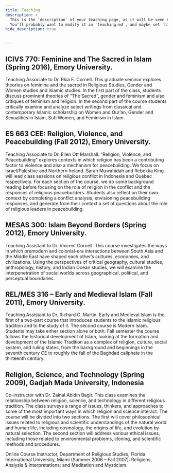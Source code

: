 ```yaml
---
title: Teaching
description: >
  This is the `description` of your teaching page, as it will be seen by search engines.
  You'll probably want to modify it in `teaching.md`, and maybe set `hide_description` to `true` in the front matter.
hide_description: true


---
```

## ICIVS 770: Feminine and The Sacred in Islam (Spring 2016), Emory University.

Teaching Associate to Dr. Rkia E. Cornell. This graduate seminar explores theories on feminine and the sacred in Religious Studies, Gender and Women studies and Islamic studies. In the first part of the class, students discuss prominent theories of “The Sacred”, gender and feminism and also critiques of feminism and religion. In the second part of the course students critically examine and analyze select writings from classical and contemporary Islamic scholarship on Women and Qur’an, Gender and Sexualities in Islam, Sufi Women, and Feminism in Islam.

## ES 663 CEE: Religion, Violence, and Peacebuilding (Fall 2012), Emory University.

Teaching Associate to Dr. Ellen Ott Marshall. “Religion, Violence, and Peacebuilding” explores contexts in which religion has been a contributing factor to violence and also a mechanism for peacebuilding.  We focus on Israel/Palestine and Northern Ireland.  Sarah Muwahidah and Rebekka King will lead class sessions on religious conflict in Indonesia and Québec respectively.  For each section of the course, we do some background reading before focusing on the role of religion in the conflict and the responses of religious peacebuilders.  Students also reflect on their own context by completing a conflict analysis, envisioning peacebuilding responses, and generate from their context a set of questions about the role of religious leaders in peacebuilding.

## MESAS 300: Islam Beyond Borders (Spring 2012), Emory University.

Teaching Assistant to Dr. Vincent Cornell. This course investigates the ways in which premodern and colonial-era interactions between South Asia and the Middle East have shaped each other’s cultures, economies, and civilizations. Using the perspectives of critical geography, cultural studies, anthropology, history, and Indian Ocean studies, we will examine the interpenetration of social worlds across geographical, political, and perceptual boundaries.

## REL/MES 316 – Early and Medieval Islam (Fall 2011), Emory University.

Teaching Assistant to Dr. Richard C. Martin. Early and Medieval Islam is the first of a two-part course that introduces students to the Islamic religious tradition and to the study of it.   The second course is Modern Islam.  Students may take either section alone or both. Fall semester the course follows the historical development of Islam, looking at the formation and development of the Islamic Tradition as a complex of religion, culture, social system, and ruling states, from the background and beginnings in the seventh century CE to roughly the fall of the Baghdad caliphate in the thirteenth century.

## Religion, Science, and Technology (Spring 2009), Gadjah Mada University, Indonesia

Co-instructor with Dr. Zainal Abidin Bagir. This class examines the relationship between religion, science, and technology in different religious tradition. The class surveys a range of issues, thinkers, and approaches to some of the most important ways in which religion and science interact. The course will be divided into two sections. The first will cover philosophical issues related to religious and scientific understandings of the natural world and human life, including cosmology, the origins of life, and evolution by natural selection. The second section will address various ethical issues, including those related to environmental problems, cloning, and scientific methods and procedures.

 

Online Course Instructor, Department of Religious Studies, Florida International University, Miami (Summer 2006 – Fall 2007):  Religions, Analysis & Interpretations; and Meditation and Mysticism.